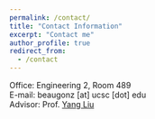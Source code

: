 ```yaml
---
permalink: /contact/
title: "Contact Information"
excerpt: "Contact me"
author_profile: true
redirect_from:
  - /contact
---
```


Office: Engineering 2, Room 489  
E-mail: beaugonz [at] ucsc [dot] edu  
Advisor: Prof. [Yang Liu](http://www.yliuu.com)

